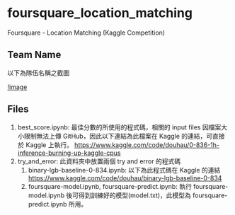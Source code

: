 # foursquare_location_matching
Foursquare - Location Matching (Kaggle Competition)

## Team Name

以下為隊伍名稱之截圖

[!image](https://github.com/joeroy5376998/foursquare_location_matching/blob/main/image/team_name.PNG)

## Files

1. best_score.ipynb: 最佳分數的所使用的程式碼，相關的 input files 因檔案大小限制無法上傳 GitHub，因此以下連結為此檔案在 Kaggle 的連結，可直接於 Kaggle 上執行。
https://www.kaggle.com/code/douhau/0-836-1h-inference-burning-up-kaggle-cpus
2. try_and_error: 此資料夾中放置兩個 try and error 的程式碼
     1. binary-lgb-baseline-0-834.ipynb: 以下為此程式碼在 Kaggle 的連結
        https://www.kaggle.com/code/douhau/binary-lgb-baseline-0-834
     2. foursquare-model.ipynb, foursquare-predict.ipynb: 執行 foursquare-model.ipynb 後可得到訓練好的模型(model.txt)，此模型為 foursquare-predict.ipynb 所用。
